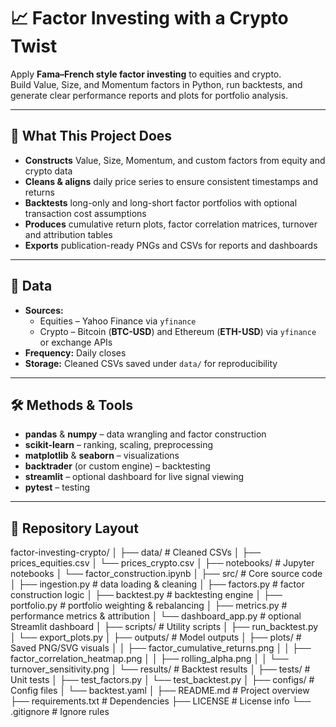 # 📈 Factor Investing with a Crypto Twist

Apply **Fama–French style factor investing** to equities and crypto.  
Build Value, Size, and Momentum factors in Python, run backtests, and generate clear performance reports and plots for portfolio analysis.

---

## 🚀 What This Project Does

* **Constructs** Value, Size, Momentum, and custom factors from equity and crypto data  
* **Cleans & aligns** daily price series to ensure consistent timestamps and returns  
* **Backtests** long-only and long-short factor portfolios with optional transaction cost assumptions  
* **Produces** cumulative return plots, factor correlation matrices, turnover and attribution tables  
* **Exports** publication-ready PNGs and CSVs for reports and dashboards  

---

## 📂 Data

* **Sources:**  
  * Equities – Yahoo Finance via `yfinance`  
  * Crypto – Bitcoin (**BTC-USD**) and Ethereum (**ETH-USD**) via `yfinance` or exchange APIs  
* **Frequency:** Daily closes  
* **Storage:** Cleaned CSVs saved under `data/` for reproducibility  

---

## 🛠 Methods & Tools

* **pandas** & **numpy** – data wrangling and factor construction  
* **scikit-learn** – ranking, scaling, preprocessing  
* **matplotlib** & **seaborn** – visualizations  
* **backtrader** (or custom engine) – backtesting  
* **streamlit** – optional dashboard for live signal viewing  
* **pytest** – testing  

---

## 📁 Repository Layout

factor-investing-crypto/
│
├── data/                       # Cleaned CSVs
│   ├── prices_equities.csv
│   └── prices_crypto.csv
│
├── notebooks/                  # Jupyter notebooks
│   └── factor_construction.ipynb
│
├── src/                        # Core source code
│   ├── ingestion.py            # data loading & cleaning
│   ├── factors.py              # factor construction logic
│   ├── backtest.py             # backtesting engine
│   ├── portfolio.py            # portfolio weighting & rebalancing
│   ├── metrics.py              # performance metrics & attribution
│   └── dashboard_app.py        # optional Streamlit dashboard
│
├── scripts/                    # Utility scripts
│   ├── run_backtest.py
│   └── export_plots.py
│
├── outputs/                    # Model outputs
│   ├── plots/                  # Saved PNG/SVG visuals
│   │   ├── factor_cumulative_returns.png
│   │   ├── factor_correlation_heatmap.png
│   │   ├── rolling_alpha.png
│   │   └── turnover_sensitivity.png
│   └── results/                # Backtest results
│
├── tests/                      # Unit tests
│   ├── test_factors.py
│   └── test_backtest.py
│
├── configs/                    # Config files
│   └── backtest.yaml
│
├── README.md                   # Project overview
├── requirements.txt            # Dependencies
├── LICENSE                     # License info
└── .gitignore                  # Ignore rules

